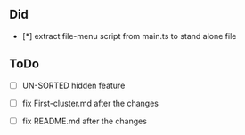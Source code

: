 ## Did
- [*] extract file-menu script from main.ts to stand alone file




## ToDo
- [ ] UN-SORTED hidden feature
- [ ] fix First-cluster.md after the changes
- [ ] fix README.md after the changes


